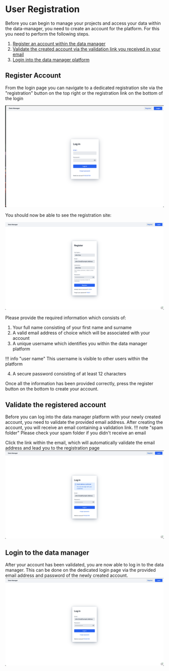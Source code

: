# User Registration

Before you can begin to manage your projects and access your data within the data-manager, 
you need to create an account for the platform. For this you need to perform the following steps.

1. [Register an account within the data manager](#register-account)
2. [Validate the created account via the validation link you received in your email](#validate-the-registered-account)
3. [Login into the data manager platform](#login-to-the-data-manager)

## Register Account

From the login page you can navigate to a dedicated registration site via the "registration" button on the top right 
or the registration link on the bottom of the login

![login_page_registration](images/user_registration/login_page.png)

You should now be able to see the registration site:

![registration page](images/user_registration/registration_page.png)

Please provide the required information which consists of: 

1. Your full name consisting of your first name and surname
2. A valid email address of choice which will be associated with your account
3. A unique username which identifies you within the data manager platform

!!! info "user name"
    This username is visible to other users within the platform

4. A secure password consisting of at least 12 characters

Once all the information has been provided correctly, 
press the register button on the bottom to create your account. 

## Validate the registered account

Before you can log into the data manager platform with your newly created account, 
you need to validate the provided email address.
After creating the account, you will receive an email containing a validation link.
!!! note "spam folder"
    Please check your spam folder if you didn't receive an email

Click the link within the email, which 
will automatically validate the email address and lead you to the registration page
![login page](images/user_registration/login_page_validated.png)

## Login to the data manager

After your account has been validated, you are now able to log in to the data manager. 
This can be done on the dedicated login page via the provided email address and password of the newly created account.
![login page](images/user_registration/login_page_filled.png)
